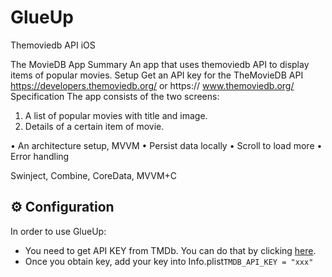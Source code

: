 # GlueUp
Themoviedb API iOS

The MovieDB App
Summary
An app that uses themoviedb API to display items of popular movies.
Setup
Get an API key for the TheMovieDB API https://developers.themoviedb.org/ or https:// www.themoviedb.org/
Specification
The app consists of the two screens:
1. A list of popular movies with title and image.
2. Details of a certain item of movie.

• An architecture setup, MVVM
• Persist data locally
• Scroll to load more
• Error handling

Swinject, Combine, CoreData, MVVM+C

## ⚙️ Configuration

In order to use GlueUp:
- You need to get API KEY from TMDb. You can do that by clicking [here](https://www.themoviedb.org/signup).
- Once you obtain key, add your key into Info.plist`TMDB_API_KEY = "xxx" `
